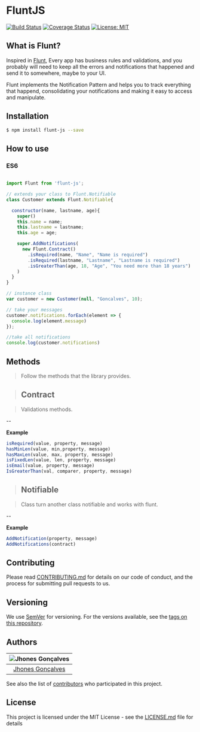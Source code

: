 # FluntJS

[![Build Status](https://travis-ci.com/jhonesgoncal/flunt.svg?branch=master)](https://travis-ci.com/jhonesgoncal/flunt) [![Coverage Status](https://coveralls.io/repos/github/jhonesgoncal/flunt/badge.svg?branch=master)](https://coveralls.io/github/jhonesgoncal/flunt?branch=master) [![License: MIT](https://img.shields.io/badge/License-MIT-yellow.svg)](https://opensource.org/licenses/MIT)


## What is Flunt?
Inspired in [Flunt](https://github.com/andrebaltieri/flunt), Every app has business rules and validations, and you probably will need to keep all the errors and notifications that happened and send it to somewhere, maybe to your UI.

Flunt implements the Notification Pattern and helps you to track everything that happend, consolidating your notifications and making it easy to access and manipulate.

## Installation

```sh
$ npm install flunt-js --save
```

## How to use

### ES6

```js

import Flunt from 'flunt-js';

// extends your class to Flunt.Notifiable
class Customer extends Flunt.Notifiable{

  constructor(name, lastname, age){
    super()
    this.name = name;
    this.lastname = lastname;
    this.age = age;

    super.AddNotifications(
      new Flunt.Contract()
        .isRequired(name, "Name", "Name is required")
        .isRequired(lastname, "Lastname", "Lastname is required")
        .isGreaterThan(age, 18, "Age", "You need more than 18 years")
    )
  }
}

// instance class
var customer = new Customer(null, "Goncalves", 10);

// take your messages
customer.notifications.forEach(element => {
  console.log(element.message)
});

//take all notifications
console.log(customer.notifications)
```

## Methods

> Follow the methods that the library provides.

> ## Contract

> Validations methods.

--

**Example**

```js
isRequired(value, property, message)
hasMinLen(value, min,property, message)
hasMaxLen(value, max, property, message)
isFixedLen(value, len, property, message)
isEmail(value, property, message)
IsGreaterThan(val, comparer, property, message)
```

> ## Notifiable

> Class turn another class notifiable and works with flunt.

--

**Example**

```js
AddNotification(property, message)
AddNotifications(contract)
```

## Contributing

Please read [CONTRIBUTING.md](https://gist.github.com/PurpleBooth/b24679402957c63ec426) for details on our code of conduct, and the process for submitting pull requests to us.

## Versioning

We use [SemVer](http://semver.org/) for versioning. For the versions available, see the [tags on this repository](https://github.com/your/project/tags).

## Authors

| ![Jhones Gonçalves](https://avatars2.githubusercontent.com/u/23177787?s=400&u=21bdafe4c1b9da7c42b78d7269df068771299f0b&v=4)|
|:---------------------:|
|  [Jhones Gonçalves](https://github.com/jhonesgoncal/)   |

See also the list of [contributors](https://github.com/jhonesgoncal/flunt/contributors) who participated in this project.

## License

This project is licensed under the MIT License - see the [LICENSE.md](LICENSE.md) file for details
